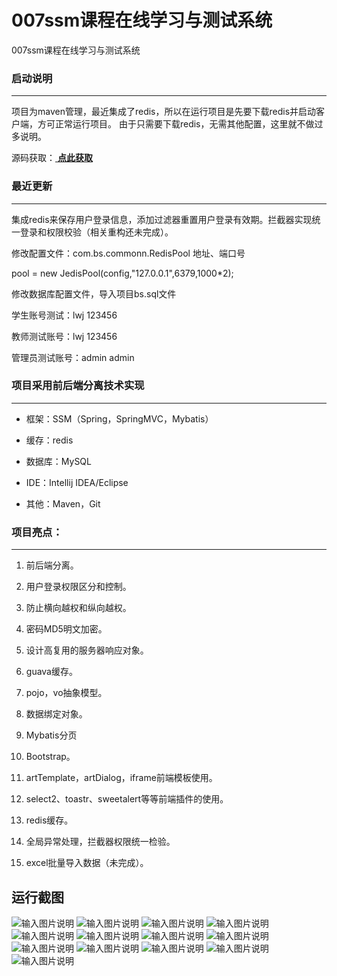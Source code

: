 # 007ssm课程在线学习与测试系统
007ssm课程在线学习与测试系统



### 启动说明

***

项目为maven管理，最近集成了redis，所以在运行项目是先要下载redis并启动客户端，方可正常运行项目。
由于只需要下载redis，无需其他配置，这里就不做过多说明。


源码获取：[ **点此获取** ](http://www.shuyue.fun/index.php?type=productinfo&id=105)

### 最近更新

***

集成redis来保存用户登录信息，添加过滤器重置用户登录有效期。拦截器实现统一登录和权限校验（相关重构还未完成）。


修改配置文件：com.bs.commonn.RedisPool 地址、端口号

pool = new JedisPool(config,"127.0.0.1",6379,1000*2);


修改数据库配置文件，导入项目bs.sql文件

学生账号测试：lwj   123456

教师测试账号：lwj   123456

管理员测试账号：admin admin


### 项目采用前后端分离技术实现

***

- 框架：SSM（Spring，SpringMVC，Mybatis）

- 缓存：redis

- 数据库：MySQL

- IDE：Intellij IDEA/Eclipse

- 其他：Maven，Git


### 项目亮点：

***

1. 前后端分离。

1. 用户登录权限区分和控制。

1. 防止横向越权和纵向越权。

1. 密码MD5明文加密。

1. 设计高复用的服务器响应对象。

1. guava缓存。

1. pojo，vo抽象模型。

1. 数据绑定对象。

1. Mybatis分页

1. Bootstrap。

1. artTemplate，artDialog，iframe前端模板使用。

1. select2、toastr、sweetalert等等前端插件的使用。

1. redis缓存。

1. 全局异常处理，拦截器权限统一检验。

1. excel批量导入数据（未完成）。


## 运行截图
![输入图片说明](https://images.gitee.com/uploads/images/2021/0317/140807_69ae67b5_863230.png "屏幕截图.png")
![输入图片说明](https://images.gitee.com/uploads/images/2021/0317/140815_2ad076a3_863230.png "屏幕截图.png")
![输入图片说明](https://images.gitee.com/uploads/images/2021/0317/140824_95a5133c_863230.png "屏幕截图.png")
![输入图片说明](https://images.gitee.com/uploads/images/2021/0317/140831_28c6a163_863230.png "屏幕截图.png")
![输入图片说明](https://images.gitee.com/uploads/images/2021/0317/140840_3895f8bb_863230.png "屏幕截图.png")
![输入图片说明](https://images.gitee.com/uploads/images/2021/0317/140849_f43c0d23_863230.png "屏幕截图.png")
![输入图片说明](https://images.gitee.com/uploads/images/2021/0317/140858_092376bb_863230.png "屏幕截图.png")
![输入图片说明](https://images.gitee.com/uploads/images/2021/0317/140910_8e6f9fec_863230.png "屏幕截图.png")
![输入图片说明](https://images.gitee.com/uploads/images/2021/0317/140918_c0b4df2e_863230.png "屏幕截图.png")
![输入图片说明](https://images.gitee.com/uploads/images/2021/0317/140926_74c7ef4f_863230.png "屏幕截图.png")
![输入图片说明](https://images.gitee.com/uploads/images/2021/0317/140935_f0d4b15e_863230.png "屏幕截图.png")
![输入图片说明](https://images.gitee.com/uploads/images/2021/0317/140947_59d1a9e0_863230.png "屏幕截图.png")
![输入图片说明](https://images.gitee.com/uploads/images/2021/0317/140954_060039de_863230.png "屏幕截图.png")


